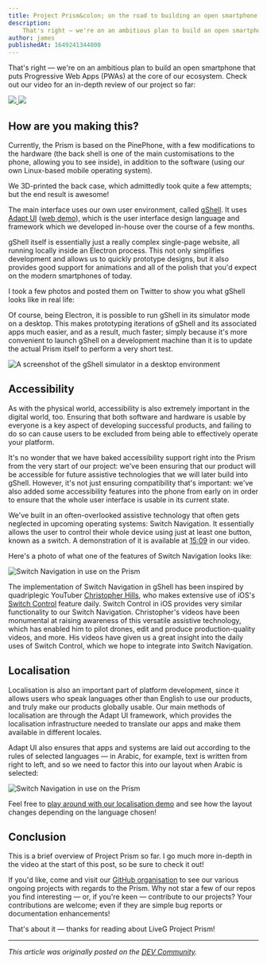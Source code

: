 ```yaml
---
title: Project Prism&colon; on the road to building an open smartphone
description:
    That's right ⁠— we're on an ambitious plan to build an open smartphone that puts Progressive Web Apps (PWAs) at the core of our ecosystem.
author: james
publishedAt: 1649241344000
---
```


That's right ⁠— we're on an ambitious plan to build an open smartphone that puts Progressive Web Apps (PWAs) at the core of our ecosystem. Check out our video for an in-depth review of our project so far:

<a href="https://youtu.be/pmOR2J9fDZM" target="_blank" class="videoLink" translate="attributesOnly" tl:title="videoAlt_youtube" tl:aria-label="videoAlt_youtube">
    <img src="/media/blog/prism-building-open-smartphone/prism-showcase-video.jpg" translate="attributesOnly" tl:alt="videoAlt_youtube">
    <img src="https://opensource.liveg.tech/Adapt-UI/icons/play-circle.svg" aui-icon="light" aria-hidden="true">
</a>

## How are you making this?
Currently, the Prism is based on the PinePhone, with a few modifications to the hardware (the back shell is one of the main customisations to the phone, allowing you to see inside), in addition to the software (using our own Linux-based mobile operating system).

We 3D-printed the back case, which admittedly took quite a few attempts; but the end result is awesome!

<!-- TODO: Fix formatting to add Twitter post: https://twitter.com/jthecoder/status/1492914671569063949 -->

<!-- <aui-card class="article_socialEmbed">
    <strong>@jthecoder on Twitter</strong><br>
    New #PinePhone shell finished! It only took 4 attempts...<br>
    <br>
    Really pleased with the result, though!<br>
    <div aui-stack="horizontal">
        <img src="https://pbs.twimg.com/media/FLfl9-8XsAMrM6O?format=jpg&name=large">
        <img src="https://pbs.twimg.com/media/FLfl9-8XsAMrM6O?format=jpg&name=large">
    </div>
    <a href="https://twitter.com/jthecoder/status/1492914671569063949">View on Twitter</a>
</aui-card> -->

The main interface uses our own user environment, called [gShell](https://github.com/LiveGTech/gShell). It uses [Adapt UI](https://github.com/LiveGTech/Adapt-UI) ([web demo](https://livegtech.github.io/Adapt-UI/demos/all/)), which is the user interface design language and framework which we developed in-house over the course of a few months.

gShell itself is essentially just a really complex single-page website, all running locally inside an Electron process. This not only simplifies development and allows us to quickly prototype designs, but it also provides good support for animations and all of the polish that you'd expect on the modern smartphones of today.

I took a few photos and posted them on Twitter to show you what gShell looks like in real life:

<!-- TODO: Add Twitter post: https://twitter.com/jthecoder/status/1492916198442422276 -->

Of course, being Electron, it is possible to run gShell in its simulator mode on a desktop. This makes prototyping iterations of gShell and its associated apps much easier, and as a result, much faster; simply because it's more convenient to launch gShell on a development machine than it is to update the actual Prism itself to perform a very short test.

![A screenshot of the gShell simulator in a desktop environment](/media/blog/prism-building-open-smartphone/gshell-simulator.png)

## Accessibility
As with the physical world, accessibility is also extremely important in the digital world, too. Ensuring that both software and hardware is usable by everyone is a key aspect of developing successful products, and failing to do so can cause users to be excluded from being able to effectively operate your platform.

It's no wonder that we have baked accessibility support right into the Prism from the very start of our project: we've been ensuring that our product will be accessible for future assistive technologies that we will later build into gShell. However, it's not just ensuring compatibility that's important: we've also added some accessibility features into the phone from early on in order to ensure that the whole user interface is usable in its current state.

We've built in an often-overlooked assistive technology that often gets neglected in upcoming operating systems: Switch Navigation. It essentially allows the user to control their whole device using just at least one button, known as a switch. A demonstration of it is available at [15:09](https://youtu.be/pmOR2J9fDZM?t=909) in our video.

Here's a photo of what one of the features of Switch Navigation looks like:

![Switch Navigation in use on the Prism](/media/blog/prism-building-open-smartphone/prism-switch-nav-a11y.png)

The implementation of Switch Navigation in gShell has been inspired by quadriplegic YouTuber [Christopher Hills](https://www.youtube.com/user/icdhills), who makes extensive use of iOS's [Switch Control](https://support.apple.com/en-gb/HT201370) feature daily. Switch Control in iOS provides very similar functionality to our Switch Navigation. Christopher's videos have been monumental at raising awareness of this versatile assistive technology, which has enabled him to pilot drones, edit and produce production-quality videos, and more. His videos have given us a great insight into the daily uses of Switch Control, which we hope to integrate into Switch Navigation.

## Localisation
Localisation is also an important part of platform development, since it allows users who speak languages other than English to use our products, and truly make our products globally usable. Our main methods of localisation are through the Adapt UI framework, which provides the localisation infrastructure needed to translate our apps and make them available in different locales.

Adapt UI also ensures that apps and systems are laid out according to the rules of selected languages — in Arabic, for example, text is written from right to left, and so we need to factor this into our layout when Arabic is selected:

![Switch Navigation in use on the Prism](/media/blog/prism-building-open-smartphone/aui-l10n-arabic.png)

Feel free to [play around with our localisation demo](https://livegtech.github.io/Adapt-UI/demos/l10n/) and see how the layout changes depending on the language chosen!

## Conclusion
This is a brief overview of Project Prism so far. I go much more in-depth in the video at the start of this post, so be sure to check it out!

If you'd like, come and visit our [GitHub organisation](https://github.com/LiveGTech) to see our various ongoing projects with regards to the Prism. Why not star a few of our repos you find interesting — or, if you're keen — contribute to our projects? Your contributions are welcome; even if they are simple bug reports or documentation enhancements!

That's about it — thanks for reading about LiveG Project Prism!

---

_This article was originally posted on the [DEV Community](https://dev.to/liveg/project-prism-on-the-road-to-building-an-open-smartphone-50lg)._